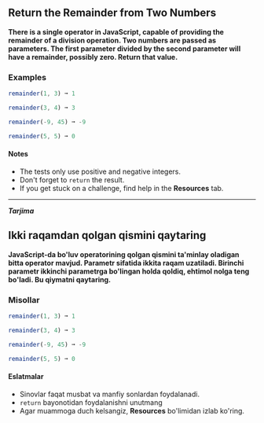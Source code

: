 ## Return the Remainder from Two Numbers
**There is a single operator in JavaScript, capable of providing the remainder of a division operation. Two numbers are passed as parameters. The first parameter divided by the second parameter will have a remainder, possibly zero. Return that value.**
### Examples
```js
remainder(1, 3) ➞ 1

remainder(3, 4) ➞ 3

remainder(-9, 45) ➞ -9

remainder(5, 5) ➞ 0
```
#### Notes
- The tests only use positive and negative integers.
- Don't forget to ```return``` the result.
- If you get stuck on a challenge, find help in the **Resources** tab.

---

***Tarjima***

## Ikki raqamdan qolgan qismini qaytaring
**JavaScript-da bo'luv operatorining qolgan qismini ta'minlay oladigan bitta operator mavjud. Parametr sifatida ikkita raqam uzatiladi. Birinchi parametr ikkinchi parametrga bo'lingan holda qoldiq, ehtimol nolga teng bo'ladi. Bu qiymatni qaytaring.**
### Misollar
```js
remainder(1, 3) ➞ 1

remainder(3, 4) ➞ 3

remainder(-9, 45) ➞ -9

remainder(5, 5) ➞ 0
```
#### Eslatmalar
- Sinovlar faqat musbat va manfiy sonlardan foydalanadi.
- ```return``` bayonotidan foydalanishni unutmang
- Agar muammoga duch kelsangiz, **Resources** bo'limidan izlab ko'ring.